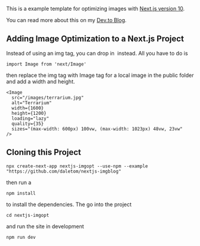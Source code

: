 This is a example template for optimizing images with [Next.js version 10](https://nextjs.org/blog/next-10#images-on-the-web).

You can read more about this on my [Dev.to Blog](https://dev.to/daletom/optimizing-images-with-next-js-vercel-3m3n).

## Adding Image Optimization to a Next.js Project

Instead of using an img tag, you can drop in <Image> instead.  All you have to do is 
```
import Image from 'next/Image'
```
then replace the img tag with Image tag for a local image in the public folder and add a width and height.
```
<Image
  src="/images/terrarium.jpg"
  alt="Terrarium"
  width={1600}
  height={1200}
  loading="lazy"
  quality={35}
  sizes="(max-width: 600px) 100vw, (max-width: 1023px) 48vw, 23vw"
/>
```

## Cloning this Project

```
npx create-next-app nextjs-imgopt --use-npm --example "https://github.com/daletom/nextjs-imgblog"
```
then run a 
```
npm install
```
to install the dependencies. The go into the project
```
cd nextjs-imgopt
```
and run the site in development
```
npm run dev
```
